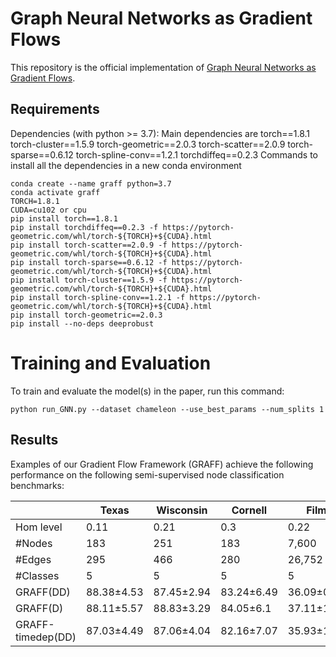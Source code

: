 # Graph Neural Networks as Gradient Flows

This repository is the official implementation of [Graph Neural Networks as Gradient Flows](https://nips.cc/).

## Requirements

Dependencies (with python >= 3.7): Main dependencies are torch==1.8.1 torch-cluster==1.5.9 torch-geometric==2.0.3 torch-scatter==2.0.9 torch-sparse==0.6.12 torch-spline-conv==1.2.1 torchdiffeq==0.2.3 
Commands to install all the dependencies in a new conda environment

```
conda create --name graff python=3.7
conda activate graff
TORCH=1.8.1
CUDA=cu102 or cpu
pip install torch==1.8.1
pip install torchdiffeq==0.2.3 -f https://pytorch-geometric.com/whl/torch-${TORCH}+${CUDA}.html
pip install torch-scatter==2.0.9 -f https://pytorch-geometric.com/whl/torch-${TORCH}+${CUDA}.html
pip install torch-sparse==0.6.12 -f https://pytorch-geometric.com/whl/torch-${TORCH}+${CUDA}.html
pip install torch-cluster==1.5.9 -f https://pytorch-geometric.com/whl/torch-${TORCH}+${CUDA}.html
pip install torch-spline-conv==1.2.1 -f https://pytorch-geometric.com/whl/torch-${TORCH}+${CUDA}.html
pip install torch-geometric==2.0.3
pip install --no-deps deeprobust
```

# Training and Evaluation

To train and evaluate the model(s) in the paper, run this command:

```train
python run_GNN.py --dataset chameleon --use_best_params --num_splits 1
```

## Results

Examples of our Gradient Flow Framework (GRAFF) achieve the following performance on the following semi-supervised node classification benchmarks:

|  | Texas | Wisconsin | Cornell | Film | Squirrel | Chameleon | Citeseer | Pubmed | Cora |
|---|---|---|---|---|---|---|---|---|---|
| Hom level | 0.11 | 0.21 | 0.3 | 0.22 | 0.22 | 0.23 | 0.74 | 0.8 | 0.81 |
| #Nodes | 183 | 251 | 183 | 7,600 | 5,201 | 2,277 | 3,327 | 18,717 | 2,708  |
| #Edges | 295 | 466 | 280 | 26,752 | 198,493 | 31,421 | 4,676 | 44,327 | 5,278  |
| #Classes | 5 | 5 | 5 | 5 | 5 | 5 | 7 | 3 | 6 |
| GRAFF(DD) | 88.38±4.53 | 87.45±2.94 | 83.24±6.49 | 36.09±0.81 | 54.52±1.37 | 71.08±1.75 | 76.92±1.7 | 88.95±0.52 | 87.61±0.97 |
| GRAFF(D) | 88.11±5.57 | 88.83±3.29 | 84.05±6.1 | 37.11±1.08 | 47.36±1.89 | 66.78±1.28 | 77.3±1.85 | 90.04±0.41 | 88.01±1.03 |
| GRAFF-timedep(DD) | 87.03±4.49 | 87.06±4.04 | 82.16±7.07 | 35.93±1.23 | 53.97±1.45 | 69.56±1.2 | 76.59±1.53 | 88.26±0.41 | 87.38±1.05 |
